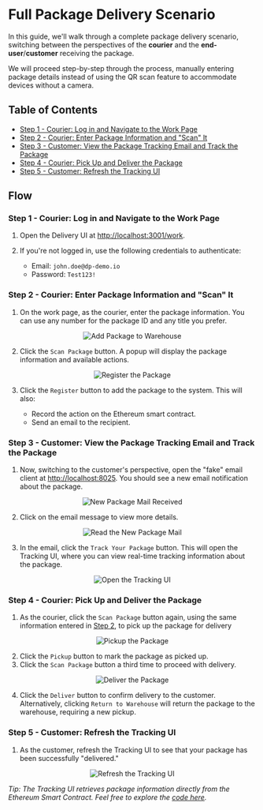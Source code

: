 # Full Package Delivery Scenario

In this guide, we'll walk through a complete package delivery scenario, switching between the perspectives of the **courier** and the **end-user**/**customer** receiving the package.

We will proceed step-by-step through the process, manually entering package details instead of using the QR scan feature to accommodate devices without a camera.

## Table of Contents

- [Step 1 - Courier: Log in and Navigate to the Work Page](#step-1---courier-log-in-and-navigate-to-the-work-page)
- [Step 2 - Courier: Enter Package Information and "Scan" It](#step-2---courier-enter-package-information-and-scan-it)
- [Step 3 - Customer: View the Package Tracking Email and Track the Package](#step-3---customer-view-the-package-tracking-email-and-track-the-package)
- [Step 4 - Courier: Pick Up and Deliver the Package](#step-4---courier-pick-up-and-deliver-the-package)
- [Step 5 - Customer: Refresh the Tracking UI](#step-5---customer-refresh-the-tracking-ui)

## Flow

### Step 1 - Courier: Log in and Navigate to the Work Page

1. Open the Delivery UI at <a href="http://localhost:3001/work" target="_blank">http://localhost:3001/work</a>.
2. If you're not logged in, use the following credentials to authenticate:

   - Email: `john.doe@dp-demo.io`
   - Password: `Test123!`

### Step 2 - Courier: Enter Package Information and "Scan" It

1. On the work page, as the courier, enter the package information. You can use any number for the package ID and any title you prefer.

<p align="center">
  <img src="./assets/full-package-delivery-scenario/1-add-package-to-warehouse.png" alt="Add Package to Warehouse">
</p>

2. Click the `Scan Package` button. A popup will display the package information and available actions.

<p align="center">
  <img src="./assets/full-package-delivery-scenario/2-register-the-package.png" alt="Register the Package">
</p>

3. Click the `Register` button to add the package to the system. This will also:

   - Record the action on the Ethereum smart contract.
   - Send an email to the recipient.

### Step 3 - Customer: View the Package Tracking Email and Track the Package

1. Now, switching to the customer's perspective, open the "fake" email client at <a href="http://localhost:8025" target="_blank">http://localhost:8025</a>. You should see a new email notification about the package.

<p align="center">
  <img src="./assets/full-package-delivery-scenario/3-new-package-mail-received.png" alt="New Package Mail Received">
</p>

2. Click on the email message to view more details.

<p align="center">
  <img src="./assets/full-package-delivery-scenario/4-read-the-new-package-mail.png" alt="Read the New Package Mail">
</p>

3. In the email, click the `Track Your Package` button. This will open the Tracking UI, where you can view real-time tracking information about the package.

<p align="center">
  <img src="./assets/full-package-delivery-scenario/5-open-the-tracking-ui.png" alt="Open the Tracking UI">
</p>

### Step 4 - Courier: Pick Up and Deliver the Package

1. As the courier, click the `Scan Package` button again, using the same information entered in [Step 2](#step-2---courier-enter-package-information-and-scan-it), to pick up the package for delivery

<p align="center">
  <img src="./assets/full-package-delivery-scenario/6-pickup-the-package.png" alt="Pickup the Package">
</p>

2. Click the `Pickup` button to mark the package as picked up.
3. Click the `Scan Package` button a third time to proceed with delivery.

<p align="center">
  <img src="./assets/full-package-delivery-scenario/7-deliver-the-package.png" alt="Deliver the Package">
</p>

4. Click the `Deliver` button to confirm delivery to the customer. Alternatively, clicking `Return to Warehouse` will return the package to the warehouse, requiring a new pickup.

### Step 5 - Customer: Refresh the Tracking UI

1. As the customer, refresh the Tracking UI to see that your package has been successfully "delivered."

<p align="center">
  <img src="./assets/full-package-delivery-scenario/8-refresh-the-tracking-ui.png" alt="Refresh the Tracking UI">
</p>

_Tip: The Tracking UI retrieves package information directly from the Ethereum Smart Contract. Feel free to explore the [code here](../../services/tracking-ui)._
